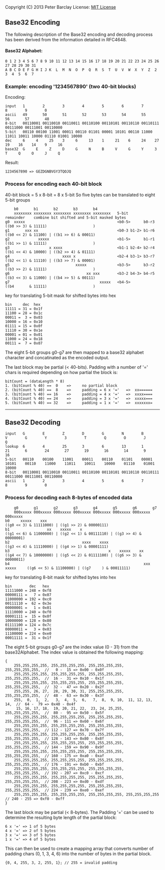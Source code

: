 Copyright (C) 2013 Peter Barclay
License: [MIT License](../LICENSE.txt)

## Base32 Encoding

The following description of the Base32 encoding and decoding process has been derived from the information detailed in RFC4648.


#### Base32 Alphabet:

    0 1 2 3 4 5 6 7 8 9 10 11 12 13 14 15 16 17 18 19 20 21 22 23 24 25 26 27 28 29 30 31    
    A B C D E F G H I J K  L  M  N  O  P  Q  R  S  T  U  V  W  X  Y  Z  2  3  4  5  6  7 

### Example: encoding '1234567890' (two 40-bit blocks)

Encoding:

    input   1        2        3        4        5        6        7        8        9        0
    ascii   49       50       51       52       53       54       55       56       57       48
    8-bit   00110001 00110010 00110011 00110100 00110101 00110110 00110111 00111000 00111001 00110000   
    5-bit   00110 00100 11001 00011 00110 01101 00001 10101 00110 11000 11011 10011 10000 01110 01001 10000
    dec     6     4     25    3     6     13    1     21    6     24    27    19    16    14    9     16         
    base32  G     E     Z     D     G     N     B     V     G     Y     3     T     Q     O     J     Q

Result:

    1234567890 => GEZDGNBVGY3TQOJQ


### Process for encoding each 40-bit block

40-bit block = 5 x 8-bit = 8 x 5-bit
So five bytes can be translated to eight 5-bit groups

        b0       b1       b2       b3       b4
        xxxxxxxx xxxxxxxx xxxxxxxx xxxxxxxx xxxxxxxx   5-bit       remainder    combine bit shifted and 5-bit masked bytes
    g0  xxxxx                                          <b0-5>      b0-r3        ((b0 >> 3) & 11111)                     )
    g1       xxx xx                                    <b0-3 b1-2> b1-r6        ((b0 << 2) & 11100) | ((b1 >> 6) & 00011)
    g2             xxxxx                               <b1-5>      b1-r1        ((b1 >> 1) & 11111)                     )
    g3                  x xxxx                         <b1-1 b2-4> b2-r4        ((b1 << 4) & 10000) | ((b2 >> 4) & 01111)
    g4                        xxxx x                   <b2-4 b3-1> b3-r7        ((b2 << 1) & 11110) | ((b3 >> 7) & 00001)
    g5                              xxxxx              <b3-5>      b3-r2        ((b3 >> 2) & 11111)                     )
    g6                                   xx xxx        <b3-2 b4-3> b4-r5        ((b3 << 3) & 11000) | ((b4 >> 5) & 00111)
    g7                                         xxxxx   <b4-5>                   ((b4       & 11111)                     )

key for translating 5-bit mask for shifted bytes into hex

    bin     dec  hex
    11111 = 31 = 0x1f
    11100 = 28 = 0x1c
    00011 =  3 = 0x03
    10000 = 16 = 0x10
    01111 = 15 = 0x0f
    11110 = 30 = 0x1e
    00001 = 01 = 0x01
    11000 = 24 = 0x18
    00111 =  7 = 0x07

The eight 5-bit groups g0-g7 are then mapped to a base32 alphabet character and concatinated as the encoded output.

The last block may be partial (< 40-bits). Padding with a number of '=' chars is required depending on how partial the block is:

    bitCount = (dataLength * 8)
    1. (bitCount % 40) ==  0    =>     no partial block
    2. (bitCount % 40) ==  8    =>     padding = 6 x '='   =>  xx======
    3. (bitCount % 40) == 16    =>     padding = 4 x '='   =>  xxxx====
    4. (bitCount % 40) == 24    =>     padding = 3 x '='   =>  xxxxx===
    5. (bitCount % 40) == 32    =>     padding = 1 x '='   =>  xxxxxxx=


----------------------------------------------------
## Base32 Decoding

    input   G        E        Z        D        G        N        B        V        G        Y        3        T        Q        O        J        Q     
    lookup  6        4        25       3        6        13       1        21       6        24       27       19       16       14       9        16
    5-bit   00110    00100    11001    00011    00110    01101    00001    10101    00110    11000    11011    10011    10000    01110    01001    10000
    8-bit   00110001 00110010 00110011 00110100 00110101 00110110 00110111 00111000 00111001 00110000
    ascii   1        2        3        4        5        6        7        8        9        0

### Process for decoding each 8-bytes of encoded data

        g0       g1       g2       g3       g4       g5       g6       g7
        000xxxxx 000xxxxx 000xxxxx 000xxxxx 000xxxxx 000xxxxx 000xxxxx 000xxxxx
    b0     xxxxx    xxx                                                             ((g0 << 3) & 11111000) | ((g1 >> 2) & 00000111)
    b1                 xx    xxxxx    x                                             ((g1 << 6) & 11000000) | ((g2 << 1) & 00111110) | ((g3 >> 4) & 00000001)
    b2                                 xxxx    xxxx                                 ((g3 << 4) & 11110000) | ((g4 >> 1) & 00001111)
    b3                                             x    xxxxx    xx                 ((g4 << 7) & 10000000) | ((g5 << 2) & 01111100) | ((g6 >> 3) & 00000011)
    b4                                                             xxx    xxxxx     ((g6 << 5) & 11100000) | ((g7     ) & 00011111)

key for translating 8-bit mask for shifted bytes into hex
    
    bin        dec   hex
    11111000 = 248 = 0xf8
    00000111 =   7 = 0x07
    11000000 = 192 = 0xc0
    00111110 =  62 = 0x3e
    00000001 =   1 = 0x01
    11110000 = 240 = 0xf0
    00001111 =  15 = 0x0f
    10000000 = 128 = 0x80
    01111100 = 124 = 0x7c
    00000011 =   3 = 0x03
    11100000 = 224 = 0xe0
    00011111 =  31 = 0x1f

The eight 5-bit groups g0-g7 are the index value (0 - 31) from the base32Alphabet. The index value is obtained the following mapping:

    {
        255,255,255,255, 255,255,255,255, 255,255,255,255, 255,255,255,255,  //   0 -  15 => 0x00 - 0x0f
        255,255,255,255, 255,255,255,255, 255,255,255,255, 255,255,255,255,  //  16 -  31 => 0x10 - 0x1f
        255,255,255,255, 255,255,255,255, 255,255,255,255, 255,255,255,255,  //  32 -  47 => 0x20 - 0x2f
        255,255, 26, 27,  28, 29, 30, 31, 255,255,255,255, 255,255,255,255,  //  48 -  63 => 0x30 - 0x3f
        255,  0,  1,  2,   3,  4,  5,  6,   7,  8,  9, 10,  11, 12, 13, 14,  //  64 -  79 => 0x40 - 0x4f
         15, 16, 17, 18,  19, 20, 21, 22,  23, 24, 25,255, 255,255,255,255,  //  80 -  95 => 0x50 - 0x5f
        255,255,255,255, 255,255,255,255, 255,255,255,255, 255,255,255,255,  //  96 - 111 => 0x60 - 0x6f
        255,255,255,255, 255,255,255,255, 255,255,255,255, 255,255,255,255,  // 112 - 127 => 0x70 - 0x7f
        255,255,255,255, 255,255,255,255, 255,255,255,255, 255,255,255,255,  // 128 - 143 => 0x80 - 0x8f
        255,255,255,255, 255,255,255,255, 255,255,255,255, 255,255,255,255,  // 144 - 159 => 0x90 - 0x9f
        255,255,255,255, 255,255,255,255, 255,255,255,255, 255,255,255,255,  // 160 - 175 => 0xa0 - 0xaf
        255,255,255,255, 255,255,255,255, 255,255,255,255, 255,255,255,255,  // 176 - 191 => 0xb0 - 0xbf
        255,255,255,255, 255,255,255,255, 255,255,255,255, 255,255,255,255,  // 192 - 207 => 0xc0 - 0xcf
        255,255,255,255, 255,255,255,255, 255,255,255,255, 255,255,255,255,  // 208 - 223 => 0xd0 - 0xdf
        255,255,255,255, 255,255,255,255, 255,255,255,255, 255,255,255,255,  // 224 - 239 => 0xe0 - 0xef
        255,255,255,255, 255,255,255,255, 255,255,255,255, 255,255,255,255   // 240 - 255 => 0xf0 - 0xff
    }

The last block may be partial (< 8-bytes). The Padding '=' can be used to determine the resulting byte length of the partial block:

    6 x '=' => 1 of 5 bytes
    4 x '=' => 2 of 5 bytes
    3 x '=' => 3 of 5 bytes
    1 x '=' => 4 of 5 bytes

This can then be used to create a mapping array that converts number of padding chars (0, 1, 3, 4, 6) into the number of bytes in the partial block.

    {0, 4, 255, 3, 2, 255, 1}; // 255 = invalid padding

